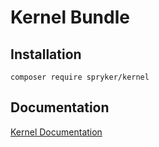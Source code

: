 # Kernel Bundle

## Installation

```
composer require spryker/kernel
```

## Documentation

[Kernel Documentation](https://spryker.github.io/kernel/index.html)

